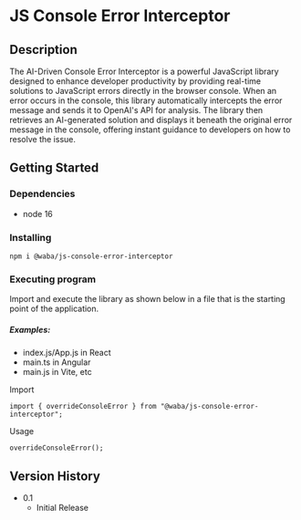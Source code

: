 # JS Console Error Interceptor

## Description

The AI-Driven Console Error Interceptor is a powerful JavaScript library designed to enhance developer productivity by providing real-time solutions to JavaScript errors directly in the browser console. When an error occurs in the console, this library automatically intercepts the error message and sends it to OpenAI's API for analysis. The library then retrieves an AI-generated solution and displays it beneath the original error message in the console, offering instant guidance to developers on how to resolve the issue.

## Getting Started

### Dependencies

- node 16

### Installing

```
npm i @waba/js-console-error-interceptor
```

### Executing program

Import and execute the library as shown below in a file that is the starting point of the application.

##### Examples:

- index.js/App.js in React
- main.ts in Angular
- main.js in Vite, etc

Import

```
import { overrideConsoleError } from "@waba/js-console-error-interceptor";
```

Usage

```
overrideConsoleError();
```

## Version History

- 0.1
  - Initial Release
